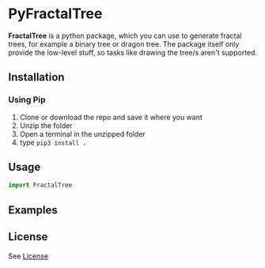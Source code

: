 # PyFractalTree
**FractalTree** is a python package, which you can use to generate fractal trees, for example a binary tree or dragon tree. The package itself only provide the low-level stuff, so tasks like drawing the tree/s aren't supported.
## Installation
### Using Pip
1. Clone or download the repo and save it where you want
2. Unzip the folder
2. Open a terminal in the unzipped folder
3. type ```pip3 install .```
## Usage
```python
import FractalTree
```
## Examples
## License
See [License](https://github.com/PixelwarStudio/PyFractalTree/blob/master/LICENSE)